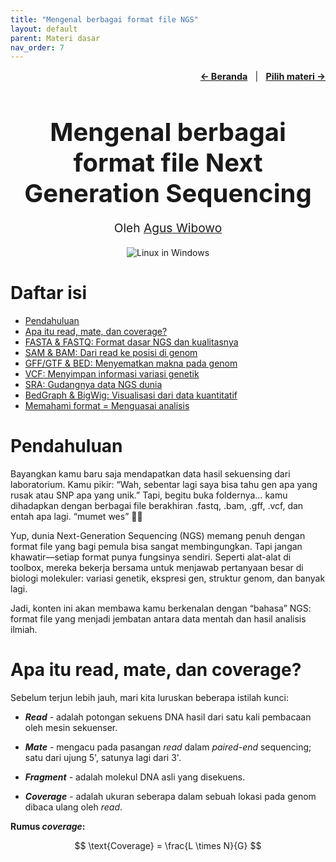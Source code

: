 ```yaml
---
title: "Mengenal berbagai format file NGS"
layout: default
parent: Materi dasar
nav_order: 7
---
```


<p style="text-align: right; font-size: 0.9rem;">
  <a href="https://www.bowo.digital/" style="font-weight: bold;">← Beranda</a>
  &nbsp;&nbsp;|&nbsp;&nbsp;
  <a href="https://www.bowo.digital/docs/part1.html" style="font-weight: bold;">Pilih materi →</a>
</p>

<h1 style="text-align: center; font-size: 2.5rem; font-weight: bold; margin-bottom: 0.5rem;">
  <a href="https://www.bowo.digital/docs/basic-linux-in-win.html" style="text-decoration: none; color: inherit;">
    Mengenal berbagai format file Next Generation Sequencing
  </a>
</h1>

<p style="text-align: center; font-size: 1.2rem;">
  Oleh <a href="https://www.bowo.digital/docs/bio.html" target="_blank">Agus Wibowo</a>
</p>

<div style="text-align: center; margin-bottom: 1.5rem;">
  <img src="https://wallpapers.com/images/hd/linux-pictures-g8nflkx3vjw6v0xq.jpg" alt="Linux in Windows" style="max-width: 100%; height: auto;">
</div>

# Daftar isi

-   [Pendahuluan]()
-   [Apa itu read, mate, dan coverage?]()
-   [FASTA & FASTQ: Format dasar NGS dan kualitasnya]()
-   [SAM & BAM: Dari read ke posisi di genom]()
-   [GFF/GTF & BED: Menyematkan makna pada genom]()
-   [VCF: Menyimpan informasi variasi genetik]()
-   [SRA: Gudangnya data NGS dunia]()
-   [BedGraph & BigWig: Visualisasi dari data kuantitatif]()
-   [Memahami format = Menguasai analisis]()

# Pendahuluan

Bayangkan kamu baru saja mendapatkan data hasil sekuensing dari laboratorium. Kamu pikir: “Wah, sebentar lagi saya bisa tahu gen apa yang rusak atau SNP apa yang unik.” Tapi, begitu buka foldernya… kamu dihadapkan dengan berbagai file berakhiran .fastq, .bam, .gff, .vcf, dan entah apa lagi. “mumet wes” 😵‍💫

Yup, dunia Next-Generation Sequencing (NGS) memang penuh dengan format file yang bagi pemula bisa sangat membingungkan. Tapi jangan khawatir—setiap format punya fungsinya sendiri. Seperti alat-alat di toolbox, mereka bekerja bersama untuk menjawab pertanyaan besar di biologi molekuler: variasi genetik, ekspresi gen, struktur genom, dan banyak lagi.

Jadi, konten ini akan membawa kamu berkenalan dengan “bahasa” NGS: format file yang menjadi jembatan antara data mentah dan hasil analisis ilmiah.

# Apa itu read, mate, dan coverage?

Sebelum terjun lebih jauh, mari kita luruskan beberapa istilah kunci:

-   ***Read*** - adalah potongan sekuens DNA hasil dari satu kali pembacaan oleh mesin sekuenser.

-   ***Mate*** - mengacu pada pasangan *read* dalam *paired-end* sequencing; satu dari ujung 5', satunya lagi dari 3'.

-   ***Fragment*** - adalah molekul DNA asli yang disekuens.

-   ***Coverage*** - adalah ukuran seberapa dalam sebuah lokasi pada genom dibaca ulang oleh *read*.

**Rumus *coverage*:**

$$
\text{Coverage} = \frac{L \times N}{G}
$$

